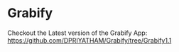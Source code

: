 # Grabify
Checkout the Latest version of the Grabify App: https://github.com/DPRIYATHAM/Grabify/tree/Grabify1.1
